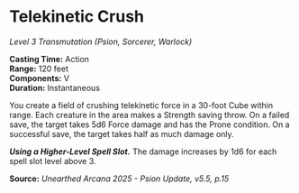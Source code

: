 # Telekinetic Crush
*Level 3 Transmutation (Psion, Sorcerer, Warlock)*

**Casting Time:** Action  
**Range:** 120 feet  
**Components:** V  
**Duration:** Instantaneous  

You create a field of crushing telekinetic force in a 30-foot Cube within range. Each creature in the area makes a Strength saving throw. On a failed save, the target takes 5d6 Force damage and has the Prone condition. On a successful save, the target takes half as much damage only.

***Using a Higher-Level Spell Slot.*** The damage increases by 1d6 for each spell slot level above 3.

**Source:** *Unearthed Arcana 2025 - Psion Update, v5.5, p.15*